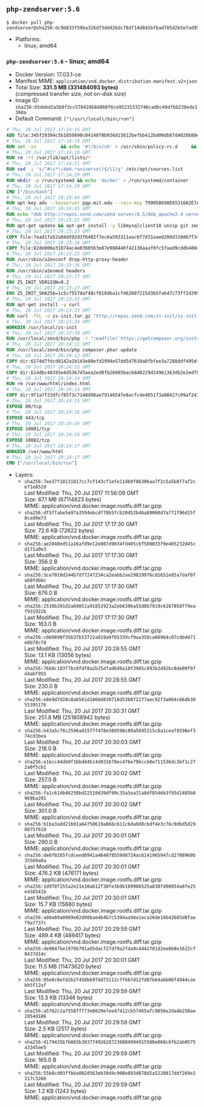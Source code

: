 ## `php-zendserver:5.6`

```console
$ docker pull php-zendserver@sha256:dc9d833f59ba326df3ddd26dc78df14d845bf6ad785d2b5efad95a66c15650ae
```

-	Platforms:
	-	linux; amd64

### `php-zendserver:5.6` - linux; amd64

-	Docker Version: 17.03.1-ce
-	Manifest MIME: `application/vnd.docker.distribution.manifest.v2+json`
-	Total Size: **331.5 MB (331484093 bytes)**  
	(compressed transfer size, not on-disk size)
-	Image ID: `sha256:65debd2a5b9f3cc578424b8d860f6ce95235332746cadbc49dfbb238ede1368a`
-	Default Command: `["\/usr\/local\/bin\/run"]`

```dockerfile
# Thu, 20 Jul 2017 17:14:16 GMT
ADD file:345f29394c5b1859890c04148f0b936d15612befbb412bd09db87d4020b80ed7 in / 
# Thu, 20 Jul 2017 17:14:19 GMT
RUN set -xe 		&& echo '#!/bin/sh' > /usr/sbin/policy-rc.d 	&& echo 'exit 101' >> /usr/sbin/policy-rc.d 	&& chmod +x /usr/sbin/policy-rc.d 		&& dpkg-divert --local --rename --add /sbin/initctl 	&& cp -a /usr/sbin/policy-rc.d /sbin/initctl 	&& sed -i 's/^exit.*/exit 0/' /sbin/initctl 		&& echo 'force-unsafe-io' > /etc/dpkg/dpkg.cfg.d/docker-apt-speedup 		&& echo 'DPkg::Post-Invoke { "rm -f /var/cache/apt/archives/*.deb /var/cache/apt/archives/partial/*.deb /var/cache/apt/*.bin || true"; };' > /etc/apt/apt.conf.d/docker-clean 	&& echo 'APT::Update::Post-Invoke { "rm -f /var/cache/apt/archives/*.deb /var/cache/apt/archives/partial/*.deb /var/cache/apt/*.bin || true"; };' >> /etc/apt/apt.conf.d/docker-clean 	&& echo 'Dir::Cache::pkgcache ""; Dir::Cache::srcpkgcache "";' >> /etc/apt/apt.conf.d/docker-clean 		&& echo 'Acquire::Languages "none";' > /etc/apt/apt.conf.d/docker-no-languages 		&& echo 'Acquire::GzipIndexes "true"; Acquire::CompressionTypes::Order:: "gz";' > /etc/apt/apt.conf.d/docker-gzip-indexes 		&& echo 'Apt::AutoRemove::SuggestsImportant "false";' > /etc/apt/apt.conf.d/docker-autoremove-suggests
# Thu, 20 Jul 2017 17:14:20 GMT
RUN rm -rf /var/lib/apt/lists/*
# Thu, 20 Jul 2017 17:14:21 GMT
RUN sed -i 's/^#\s*\(deb.*universe\)$/\1/g' /etc/apt/sources.list
# Thu, 20 Jul 2017 17:14:29 GMT
RUN mkdir -p /run/systemd && echo 'docker' > /run/systemd/container
# Thu, 20 Jul 2017 17:14:29 GMT
CMD ["/bin/bash"]
# Thu, 20 Jul 2017 20:18:44 GMT
RUN apt-key adv --keyserver pgp.mit.edu --recv-key 799058698E65316A2E7A4FF42EAE1437F7D2C623
# Thu, 20 Jul 2017 20:18:45 GMT
RUN echo "deb http://repos.zend.com/zend-server/8.5/deb_apache2.4 server non-free" >> /etc/apt/sources.list.d/zend-server.list
# Thu, 20 Jul 2017 20:23:22 GMT
RUN apt-get update && apt-get install -y libmysqlclient18 unzip git zend-server-php-5.6 && /usr/local/zend/bin/zendctl.sh stop
# Thu, 20 Jul 2017 20:23:23 GMT
COPY file:7ead1fa52a84d592d3f6402f7ec6a593311aac6f7d31aaed200d310d67f34d54 in /etc/ 
# Thu, 20 Jul 2017 20:23:24 GMT
COPY file:82de006e31874ac4e03685b3e87e988446f42138aaaf0fc5faad9cddb48040ba in /etc/apache2/conf-available 
# Thu, 20 Jul 2017 20:23:25 GMT
RUN /usr/sbin/a2enconf drop-http-proxy-header
# Thu, 20 Jul 2017 20:23:26 GMT
RUN /usr/sbin/a2enmod headers
# Thu, 20 Jul 2017 20:23:27 GMT
ENV ZS_INIT_VERSION=0.2
# Thu, 20 Jul 2017 20:23:27 GMT
ENV ZS_INIT_SHA256=1c5cf557daf48cf018dba1cf46208f215d3b5fab47c73ff2d39988581ebd6932
# Thu, 20 Jul 2017 20:23:32 GMT
RUN apt-get install -y curl
# Thu, 20 Jul 2017 20:23:33 GMT
RUN curl -fSL -o zs-init.tar.gz "http://repos.zend.com/zs-init/zs-init-docker-${ZS_INIT_VERSION}.tar.gz"     && echo "${ZS_INIT_SHA256} *zs-init.tar.gz" | sha256sum -c -     && mkdir /usr/local/zs-init     && tar xzf zs-init.tar.gz --strip-components=1 -C /usr/local/zs-init     && rm zs-init.tar.gz
# Thu, 20 Jul 2017 20:23:34 GMT
WORKDIR /usr/local/zs-init
# Thu, 20 Jul 2017 20:23:39 GMT
RUN /usr/local/zend/bin/php -r "readfile('https://getcomposer.org/installer');" | /usr/local/zend/bin/php
# Thu, 20 Jul 2017 20:24:11 GMT
RUN /usr/local/zend/bin/php composer.phar update
# Thu, 20 Jul 2017 20:24:12 GMT
COPY dir:6174d7fdcd8142a1b143e80efd2994e57dd5d7610a8fbfee3a7288ddf495dfdf in /usr/local/bin 
# Thu, 20 Jul 2017 20:24:12 GMT
COPY dir:b14dbc48195e4d5367d3aea2ed0fb26985bacb8d8229d24961363db2e2edf8f0 in /usr/local/zend/var/plugins/ 
# Thu, 20 Jul 2017 20:24:14 GMT
RUN rm /var/www/html/index.html
# Thu, 20 Jul 2017 20:24:14 GMT
COPY dir:9f1a7f23dfcf85f3c7148d98ae7914654fe8acfc4e4651f3a08427c09af24198 in /var/www/html 
# Thu, 20 Jul 2017 20:24:15 GMT
EXPOSE 80/tcp
# Thu, 20 Jul 2017 20:24:16 GMT
EXPOSE 443/tcp
# Thu, 20 Jul 2017 20:24:16 GMT
EXPOSE 10081/tcp
# Thu, 20 Jul 2017 20:24:16 GMT
EXPOSE 10082/tcp
# Thu, 20 Jul 2017 20:24:17 GMT
WORKDIR /var/www/html
# Thu, 20 Jul 2017 20:24:17 GMT
CMD ["/usr/local/bin/run"]
```

-	Layers:
	-	`sha256:7ee37f18131817cc7cf143cf1efe11db9f06306aa7f2c5a5b8f7af2ce71e852d`  
		Last Modified: Thu, 20 Jul 2017 11:56:09 GMT  
		Size: 67.1 MB (67114823 bytes)  
		MIME: application/vnd.docker.image.rootfs.diff.tar.gzip
	-	`sha256:df5ffabe5e97a3594ebcdf78b5fcb20452b46a89068d7a771f96d15f8ced9e73`  
		Last Modified: Thu, 20 Jul 2017 17:17:30 GMT  
		Size: 72.6 KB (72622 bytes)  
		MIME: application/vnd.docker.image.rootfs.diff.tar.gzip
	-	`sha256:ae2040ed51a16afd9e12e007d9034fd405c6f500033f9e465232d45cd171a0e3`  
		Last Modified: Thu, 20 Jul 2017 17:17:30 GMT  
		Size: 356.0 B  
		MIME: application/vnd.docker.image.rootfs.diff.tar.gzip
	-	`sha256:3ce7010d244b7d77247234ca2eabb2ae29829976c81651e85a7daf0fa60f4bbc`  
		Last Modified: Thu, 20 Jul 2017 17:17:30 GMT  
		Size: 676.0 B  
		MIME: application/vnd.docker.image.rootfs.diff.tar.gzip
	-	`sha256:2538b201d2a69851a91852923a2eb6306a55d0b7919c6167858ff9eaf931922b`  
		Last Modified: Thu, 20 Jul 2017 17:17:30 GMT  
		Size: 163.0 B  
		MIME: application/vnd.docker.image.rootfs.diff.tar.gzip
	-	`sha256:c060898f35b37b53722a819a9f65339cf9aa350ca60964c07cdbd471e0b78cf8`  
		Last Modified: Thu, 20 Jul 2017 20:28:55 GMT  
		Size: 13.1 KB (13056 bytes)  
		MIME: application/vnd.docker.image.rootfs.diff.tar.gzip
	-	`sha256:76b0c103f7bc8fdf8a2b25dfad6d8a10f3985c893b3d92bc8de09f97d4abf955`  
		Last Modified: Thu, 20 Jul 2017 20:28:55 GMT  
		Size: 230.0 B  
		MIME: application/vnd.docker.image.rootfs.diff.tar.gzip
	-	`sha256:e8e9d7d28c8ab561d1866d830718d53b8f2277aec92f3a064c66db3055395176`  
		Last Modified: Thu, 20 Jul 2017 20:30:31 GMT  
		Size: 251.8 MB (251808942 bytes)  
		MIME: application/vnd.docker.image.rootfs.diff.tar.gzip
	-	`sha256:b43a5c76c2596a415f7f478e389598c89a5695315c8a1ceaf8596ef374cd3bea`  
		Last Modified: Thu, 20 Jul 2017 20:30:03 GMT  
		Size: 218.0 B  
		MIME: application/vnd.docker.image.rootfs.diff.tar.gzip
	-	`sha256:e1bcc44db0f1bbd44b14d931678ec476e79bccb0e711536dc3bf1c272a0f5cb1`  
		Last Modified: Thu, 20 Jul 2017 20:30:02 GMT  
		Size: 257.0 B  
		MIME: application/vnd.docker.image.rootfs.diff.tar.gzip
	-	`sha256:fa1c61db46250bd22510d39df99c35a5ea31a8df8546b3f95d1485b8969ba291`  
		Last Modified: Thu, 20 Jul 2017 20:30:02 GMT  
		Size: 301.0 B  
		MIME: application/vnd.docker.image.rootfs.diff.tar.gzip
	-	`sha256:b1ba3add21b91a64750619a866c611c6da9d8cbdf4e3c76c9dbd5d298875f610`  
		Last Modified: Thu, 20 Jul 2017 20:30:01 GMT  
		Size: 290.0 B  
		MIME: application/vnd.docker.image.rootfs.diff.tar.gzip
	-	`sha256:de6f0265fcdceed0941a464078559d0724ac6141965947cd2708960b35509a8a`  
		Last Modified: Thu, 20 Jul 2017 20:30:01 GMT  
		Size: 476.2 KB (476171 bytes)  
		MIME: application/vnd.docker.image.rootfs.diff.tar.gzip
	-	`sha256:1d978f255a2e21e10ab12f30fe3b9b109906525a838fd90054a8fe25e438541b`  
		Last Modified: Thu, 20 Jul 2017 20:30:01 GMT  
		Size: 15.7 KB (15680 bytes)  
		MIME: application/vnd.docker.image.rootfs.diff.tar.gzip
	-	`sha256:a80a89a0969e02d98bae4b4b7c5394aa94a1eca26de16b42685d0faef9a7737c`  
		Last Modified: Thu, 20 Jul 2017 20:29:59 GMT  
		Size: 489.4 KB (489417 bytes)  
		MIME: application/vnd.docker.image.rootfs.diff.tar.gzip
	-	`sha256:de9847be1976b701a95dacf27d79a2f4a9c4441f01d2ee0b8e1622cf8437d14c`  
		Last Modified: Thu, 20 Jul 2017 20:30:01 GMT  
		Size: 11.5 MB (11473620 bytes)  
		MIME: application/vnd.docker.image.rootfs.diff.tar.gzip
	-	`sha256:05e8c6efd2b2f458bb97dd73112cff6b7d12fd87b64abb06f4944caebb5f12af`  
		Last Modified: Thu, 20 Jul 2017 20:29:59 GMT  
		Size: 13.3 KB (13346 bytes)  
		MIME: application/vnd.docker.image.rootfs.diff.tar.gzip
	-	`sha256:a5762c2a7558fff73e0829efee47412cb57465afc9856e2da4b250ae1854d186`  
		Last Modified: Thu, 20 Jul 2017 20:29:59 GMT  
		Size: 2.5 KB (2517 bytes)  
		MIME: application/vnd.docker.image.rootfs.diff.tar.gzip
	-	`sha256:4179435b7b065b393774926287236884994915508e068c6fb2ab0575a3345ae5`  
		Last Modified: Thu, 20 Jul 2017 20:29:59 GMT  
		Size: 165.0 B  
		MIME: application/vnd.docker.image.rootfs.diff.tar.gzip
	-	`sha256:55b8cd03ffbba002d563eb39d4c908e893d078d5a5220817ddf269e2317c3266`  
		Last Modified: Thu, 20 Jul 2017 20:29:59 GMT  
		Size: 1.2 KB (1243 bytes)  
		MIME: application/vnd.docker.image.rootfs.diff.tar.gzip
